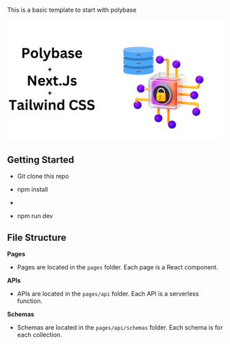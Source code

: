 This is a basic template to start with polybase

![Main_iamge](https://github.com/PriyathamVarma/polybase_basic_template_js/blob/main/public/Polybase.png)

## Getting Started

- Git clone this repo

- npm install

- 

- npm run dev

## File Structure

**Pages**

- Pages are located in the `pages` folder. Each page is a React component.

**APIs**

- APIs are located in the `pages/api` folder. Each API is a serverless function.

**Schemas**

- Schemas are located in the `pages/api/schemas` folder. Each schema is for each collection.
